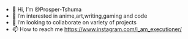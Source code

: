 - 👋 Hi, I’m @Prosper-Tshuma
- 👀 I’m interested in anime,art,writing,gaming and code
- 💞️ I’m looking to collaborate on variety of projects
- 📫 How to reach me https://www.instagram.com/i_am_executioner/
<!---
Prosper-Tshumaa/Prosper-Tshumaa is a ✨ special ✨ repository because its `README.md` (this file) appears on your GitHub profile.
You can click the Preview link to take a look at your changes.
--->
